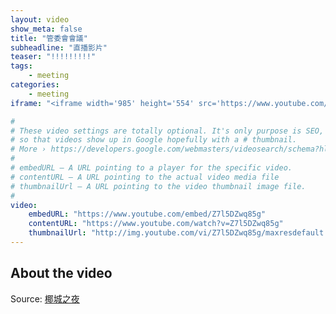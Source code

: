 ```yaml
---
layout: video
show_meta: false
title: "管委會會議"
subheadline: "直播影片"
teaser: "!!!!!!!!!"
tags:
    - meeting
categories:
    - meeting
iframe: "<iframe width='985' height='554' src='https://www.youtube.com/embed/Z7l5DZwq85g' title='椰城之夜 (feat. 新竹椰城社區~E棟頂樓)' allowfullscreen></iframe>"

#
# These video settings are totally optional. It's only purpose is SEO, 
# so that videos show up in Google hopefully with a # thumbnail.
# More › https://developers.google.com/webmasters/videosearch/schema?hl=en&rd=1
#
# embedURL – A URL pointing to a player for the specific video.
# contentURL – A URL pointing to the actual video media file
# thumbnailUrl – A URL pointing to the video thumbnail image file.
#
video:
    embedURL: "https://www.youtube.com/embed/Z7l5DZwq85g"
    contentURL: "https://www.youtube.com/watch?v=Z7l5DZwq85g"
    thumbnailUrl: "http://img.youtube.com/vi/Z7l5DZwq85g/maxresdefault.jpg"
---
```


<!--more-->

## About the video

Source: [椰城之夜](https://youtu.be/Z7l5DZwq85g)
